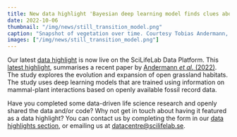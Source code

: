 ```yaml
---
title: New data highlight 'Bayesian deep learning model finds clues about the evolution of open habitats' added.
date: 2022-10-06
thumbnail: "/img/news/still_transition_model.png"
caption: "Snapshot of vegetation over time. Courtesy Tobias Andermann, Uppsala University"
images: ["/img/news/still_transition_model.png"]
---
```


Our latest [data highlight](/highlights/) is now live on the SciLifeLab Data Platform. This [latest highlight](/highlights/bayesian_open_habitat/), summarises a recent paper by [Andermann *et al.* (2022)](https://www.nature.com/articles/s41467-022-32300-5). The study explores the evolution and expansion of open grassland habitats. The study uses deep learning models that are trained using information on mammal-plant interactions based on openly available fossil record data.

Have you completed some data-driven life science research and openly shared the data and/or code? Why not get in touch about having it featured as a data highlight? You can contact us by completing the form in our [data highlights section](/highlights/), or emailing us at datacentre@scilifelab.se.
